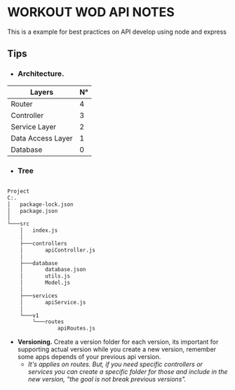# WORKOUT WOD API NOTES

This is a example for best practices on API develop using node and express

## **Tips**

- ### **Architecture.**

| Layers            | N°  |
| ----------------- | --- |
| Router            | 4   |
| Controller        | 3   |
| Service Layer     | 2   |
| Data Access Layer | 1   |
| Database          | 0   |

- ### **Tree**

```bash

Project
C:.
│   package-lock.json
│   package.json
│
└───src
    │   index.js
    │
    ├───controllers
    │       apiController.js
    │
    ├───database
    │       database.json
    │       utils.js
    │       Model.js
    │
    ├───services
    │       apiService.js
    │
    └───v1
        └───routes
                apiRoutes.js
```

- **Versioning.** Create a version folder for each version, its important for supporting actual version while you create a new version, remember some apps depends of your previous api version.
  - _It's applies on routes. But, if you need specific controllers or services you can create a specific folder for those and include in the new version, "the goal is not break previous versions"._
